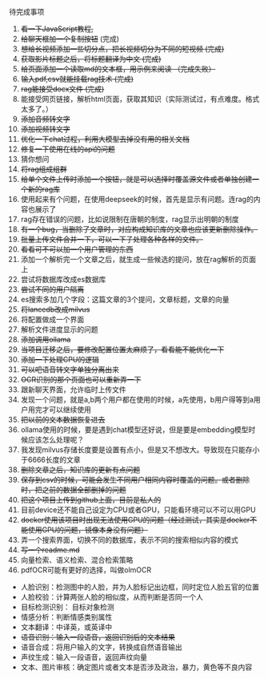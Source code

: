 待完成事项

1. ~~看一下JavaScript教程,~~
2. ~~给聊天框加一个复制按钮~~  (完成)
3. ~~想给长视频添加一些切分点，把长视频切分为不同的短视频   (完成)~~
4. ~~获取影片标题之后，将标题翻译为中文    (完成)~~
5. ~~给页面添加一个读取md的文本框，用示例来阅读   （完成失败）~~
6. ~~输入pdf,csv就能挂载rag技术  (完成)~~
7. ~~rag能接受docx文件 (完成)~~
8. 能接受网页链接，解析html页面，获取其知识（实际测试过，有点难度。格式太多了。）
9. ~~添加音频转文字~~
10. ~~添加视频转文字~~
11. ~~优化一下chat过程，利用大模型去掉没有用的相关文档~~
12. ~~修复一下使用在线的api的问题~~
13. 猜你想问
13. ~~将rag组成组群~~
14. ~~给单个文件上传时添加一个按钮，就是可以选择时覆盖源文件或者单独创建一个新的rag库~~
15. 使用起来有个问题，在使用deepseek的时候，首先是显示有问题。连rag的内容也展示了
16. rag存在错误的问题，比如说限制在唐朝的制度，rag显示出明朝的制度
17. ~~有一个bug，当删除了文章时，对应构成知识库的文章也应该更新删除操作。~~
18. ~~批量上传文件合并一下，可以一下子处理各种各样的文件。~~
19. ~~看看可不可以加一个用户管理的东西~~
20. 添加一个解析完一个文章之后，就生成一些候选的提问，放在rag解析的页面上
21. 尝试将数据库改成es数据库
22. ~~尝试不同的用户隔离~~
23. es搜索多加几个字段：这篇文章的3个提问，文章标题，文章的向量
24. ~~将lancedb改成milvus~~
25. 将配置做成一个界面
26. 解析文件进度显示的问题
27. ~~添加调用ollama~~
28. ~~当项目迁移之后，要修改配置位置太麻烦了，看看能不能优化一下~~
29. ~~添加一下处理CPU的逻辑~~
30. ~~可以吧语音转文字单独分离出来~~
31. ~~OCR识别的那个页面也可以重新弄一下~~
32. 跟新聊天界面，允许临时上传文件
33. 发现一个问题，就是a,b两个用户都在使用的时候，a先使用，b用户得等到a用户用完才可以继续使用
34. ~~把以前的文本数据恢复进去~~
35. ollama使用的时候，要是遇到chat模型还好说，但是要是embedding模型时候应该怎么处理呢？
36. 我发现milvus存储长度要是设置有点小，但是又不想改大。导致现在只能存小于6666长度的文章
37. ~~删除文章之后，知识库的更新有点问题~~
38. ~~保存到csv的时候，可能会发生不同用户相同内容时覆盖的问题。或者删除时，把之前的数据全部删掉的问题~~
39. ~~把这个项目上传到github上面，目前是私人的~~
40. 目前device还不能自己设定为CPU或者GPU，只能看环境可以不可以用GPU
41. ~~docker使用该项目时出现无法使用GPU的问题（经过测试，其实是docker不能使用GPU的问题，镜像本身没有问题）~~
42. 弄一个搜索界面，切换不同的数据库，表示不同的搜索相似内容的模式
43. ~~写一个readme.md~~
44. 向量检索、语义检索、混合检索策略
45. pdfOCR可能有更好的选择，叫做olmOCR
- 人脸识别：检测图中的人脸，并为人脸标记出边框，同时定位人脸五官的位置
- 人脸校验：计算两张人脸的相似度，从而判断是否同一个人
- 目标检测识别： 目标对象检测
- 情感分析：判断情感类别属性
- 文本翻译：中译英，或英译中
- ~~语音识别：输入一段语音，返回识别后的文本结果~~
- 语音合成：将用户输入的文字，转换成自然语音输出
- 声纹生成：输入一段语音，返回声纹向量
- 文本、图片审核：确定图片或者文本是否涉及政治，暴力，黄色等不良内容

